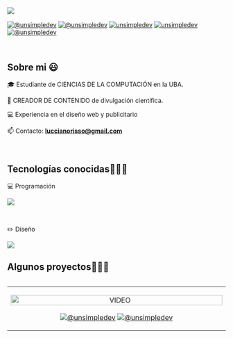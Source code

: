 
<img src="https://imgur.com/cARntd2.png">

<p align="left">
  <a href="https://www.instagram.com/lucciano_risso/" target="blank"><img align="center" src="https://img.shields.io/badge/Instagram-E4405F?style=for-the-badge&logo=instagram&logoColor=white" alt="@unsimpledev" /></a>
  <a href="https://www.tiktok.com/@lucciano_risso?is_from_webapp=1&sender_device=pc" target="blank"><img align="center" src="https://img.shields.io/badge/TikTok-000000?style=for-the-badge&logo=tiktok&logoColor=white" alt="@unsimpledev" /></a>
  <a href="https://www.behance.net/luccianorisso" target="blank"><img align="center" src="https://img.shields.io/badge/-Behance-blue?style=for-the-badge&logo=behance&logoColor=white" alt="unsimpledev"/></a>
  <a href="https://www.linkedin.com/in/lucciano-risso-7049202a3/" target="blank"><img align="center" src="https://img.shields.io/badge/LinkedIn-0077B5?style=for-the-badge&logo=linkedin&logoColor=white" alt="unsimpledev"/></a>
  <a href = "mailto:luccianorisso@gmail" target="blank"><img align="center" src="https://img.shields.io/badge/Gmail-D14836?style=for-the-badge&logo=gmail&logoColor=white" alt="@unsimpledev"  /></a>
</p>
<br>
<h2>Sobre mi 😃</h2>
<!--Intro start-->
<p align="left">
  🎓 Estudiante de CIENCIAS DE LA COMPUTACIÓN en la UBA.
  
  🎥 CREADOR DE CONTENIDO de divulgación científica.
  
  💻 Experiencia en el diseño web y publicitario
  
  📫 Contacto: **luccianorisso@gmail.com**
<!--Intro end-->
  </p>
<br>

<h2 >Tecnologías conocidas👨🏻‍💻</h2>
<!--tech stack icons-->
<p align="left">
  ​​💻​ Programación
<!--Intro end-->
  </p>
<p align="left">
  <a>
    <img src="https://skillicons.dev/icons?i=py,mysql,arduino&perline=12"/>
  </a>
</p>
<br>
<p align="left">
  ​​✏️​ Diseño
<!--Intro end-->
  </p>
<p align="left">
  <a>
    <img src="https://skillicons.dev/icons?i=ai,pr,ps,ae,au,wordpress&perline=12"/>
  </a>
</p>

<div id="proyectos">
<h2 >Algunos proyectos👨🏻‍💻</h2>

<table align="left" >
<tr border="none">
  <td width="25%" align="center">
    <p align="center">
     <a href="https://www.instagram.com/reel/DDht9WGv32U/?utm_source=ig_web_copy_link&igsh=MzRlODBiNWFlZA==" title="Computacion cuantica">
        <img align="center" width=100% src="https://raw.githubusercontent.com/unsimpledev/unsimpledev/main/assets/smsgateway.webp"   alt="VIDEO" /></a>
      </p>
    <p align="center">
        <a href="https://youtu.be/rISmdhlhOPM" target="blank"><img align="center" src="https://img.shields.io/badge/YouTube-FF0000?style=for-the-badge&logo=youtube&logoColor=white" alt="@unsimpledev"  /></a>
      <a href="https://github.com/unsimpledev/ProyectoSMSGateway" target="blank"><img align="center" src="https://img.shields.io/badge/GitHub-100000?style=for-the-badge&logo=github&logoColor=white" alt="@unsimpledev" /></a>
    </p>       
</td>


